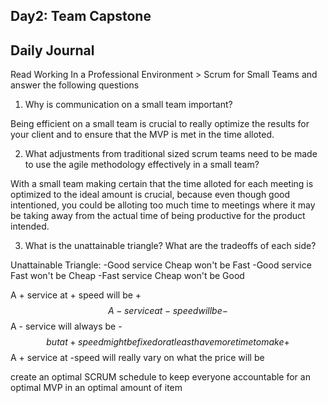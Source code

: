 ## Day2: Team Capstone

## Daily Journal
Read Working In a Professional Environment > Scrum for Small Teams and answer the following questions

1. Why is communication on a small team important?

Being efficient on a small team is crucial to really optimize the results for your client and to ensure that the MVP is met in the time alloted. 

2. What adjustments from traditional sized scrum teams need to be made to use the agile methodology effectively in a small team?

With a small team making certain that the time alloted for each meeting is optimized to the ideal amount is crucial, because even though good intentioned, you could be alloting too much time to meetings where it may be taking away from the actual time of being productive for the product intended.

3. What is the unattainable triangle? What are the tradeoffs of each side?

Unattainable Triangle:
-Good service Cheap won't be Fast
-Good service Fast won't be Cheap
-Fast service Cheap won't be Good

A + service at + speed will be + $$
A - service at - speed will be - $$
A - service will always be -$$ but at + speed might be fixed or at least have more time to make + $$
A + service at -speed will really vary on what the price will be 

create an optimal SCRUM schedule to keep everyone accountable for an optimal MVP in an optimal amount of item 